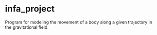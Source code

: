 # infa_project
Program for modeling the movement of a body along a given trajectory in the gravitational field.
